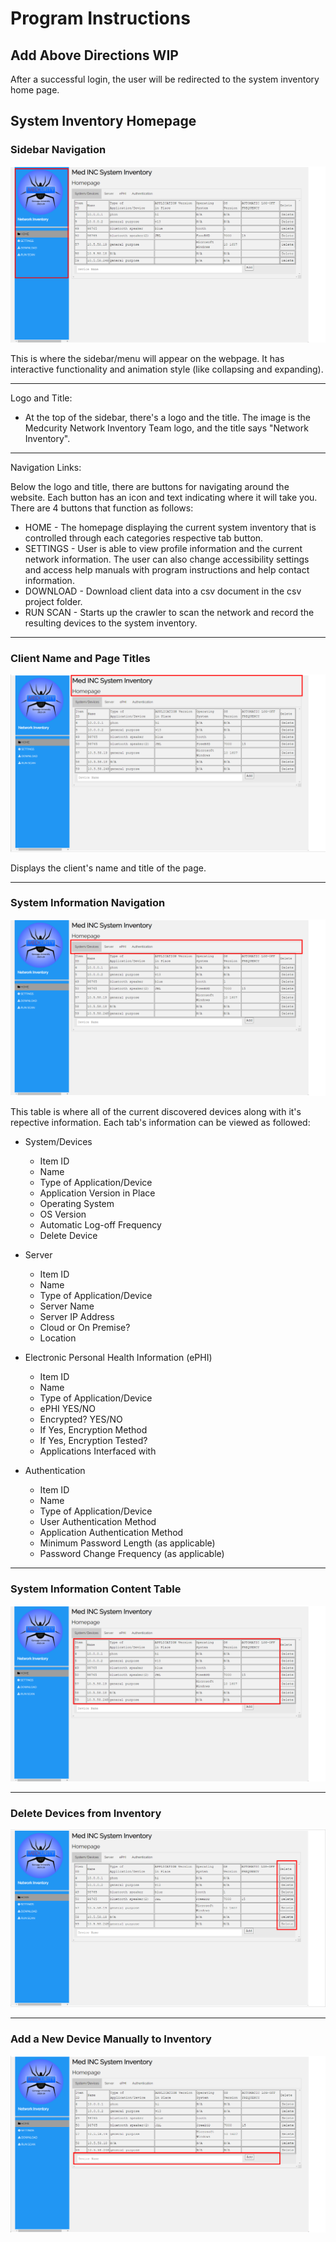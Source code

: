 # Program Instructions

## Add Above Directions WIP
After a successful login, the user will be redirected to the system inventory home page. 



## System Inventory Homepage

### Sidebar Navigation
![Alt text](/UI/resources/sidebar.png)


This is where the sidebar/menu will appear on the webpage.
It has interactive functionality and animation style (like collapsing and expanding).

---
Logo and Title:

* At the top of the sidebar, there's a logo and the title.
The image is the Medcurity Network Inventory Team logo, and the title says "Network Inventory".

---
Navigation Links:

Below the logo and title, there are buttons for navigating around the website.
Each button has an icon and text indicating where it will take you. There are 4 buttons that function as follows:
* HOME - The homepage displaying the current system inventory that is controlled through each categories respective tab button. 
* SETTINGS - User is able to view profile information and the current network information. The user can also change accessibility settings and access help manuals with program instructions and help contact information. 
* DOWNLOAD - Download client data into a csv document in the csv project folder.
* RUN SCAN - Starts up the crawler to scan the network and record the resulting devices to the system inventory.

---
### Client Name and Page Titles 
![Alt text](/UI/resources/titles.png)

Displays the client's name and title of the page. 

---
### System Information Navigation
![Alt text](/UI/resources/tabs-nav.png)

This table is where all of the current discovered devices along with it's repective information. Each tab's information can be viewed as followed:

* System/Devices
    * Item ID
    * Name
    * Type of Application/Device
    * Application Version in Place
    * Operating System
    * OS Version
    * Automatic Log-off Frequency
    * Delete Device

* Server
    * Item ID
    * Name
    * Type of Application/Device
    * Server Name
    * Server IP Address
    * Cloud or On Premise?
    * Location

* Electronic Personal Health Information (ePHI)
    * Item ID
    * Name
    * Type of Application/Device
    * ePHI YES/NO
    * Encrypted? YES/NO
    * If Yes, Encryption Method
    * If Yes, Encryption Tested?
    * Applications Interfaced with

* Authentication
    * Item ID
    * Name
    * Type of Application/Device
    * User Authentication Method
    * Application Authentication Method
    * Minimum Password Length (as applicable)
    * Password Change Frequency (as applicable)

---
### System Information Content Table
![Alt text](/UI/resources/system-content.png)

---
### Delete Devices from Inventory
![Alt text](/UI/resources/del-btn.png)

---
### Add a New Device Manually to Inventory
![Alt text](/UI/resources/add-dev.png)

